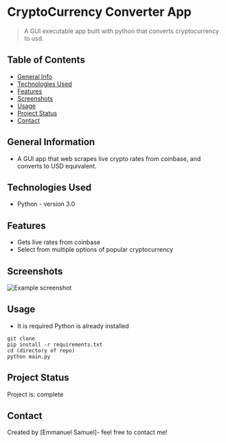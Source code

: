 # CryptoCurrency Converter App 
> A GUI executable app built with python that converts cryptocurrency to usd.

## Table of Contents
* [General Info](#general-information)
* [Technologies Used](#technologies-used)
* [Features](#features)
* [Screenshots](#screenshots)
* [Usage](#usage)
* [Project Status](#project-status)
* [Contact](#contact)
<!-- * [License](#license) -->


## General Information
- A GUI app that web scrapes live crypto rates from coinbase, and converts to USD equivalent.



## Technologies Used
- Python - version 3.0


## Features
- Gets live rates from coinbase
- Select from multiple options of popular cryptocurrency


## Screenshots
![Example screenshot](/crypto.jpg)


## Usage
- It is required Python is already installed
```
git clone
pip install -r requirements.txt
cd (directory of repo)
python main.py
```


## Project Status
Project is: complete



## Contact
Created by [Emmanuel Samuel]- feel free to contact me!
